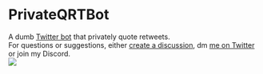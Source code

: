 # PrivateQRTBot
A dumb [Twitter bot](https://twitter.com/PrivateQRTBot) that privately quote retweets.  
For questions or suggestions, either [create a discussion](https://github.com/Glazelf/PrivateQRTBot/discussions), dm [me on Twitter](https://twitter.com/Glazelfy) or join my Discord.  
<a href="https://discord.gg/2gkybyu"><img src="https://canary.discordapp.com/api/guilds/549214833858576395/widget.png?style=banner2"></a>
